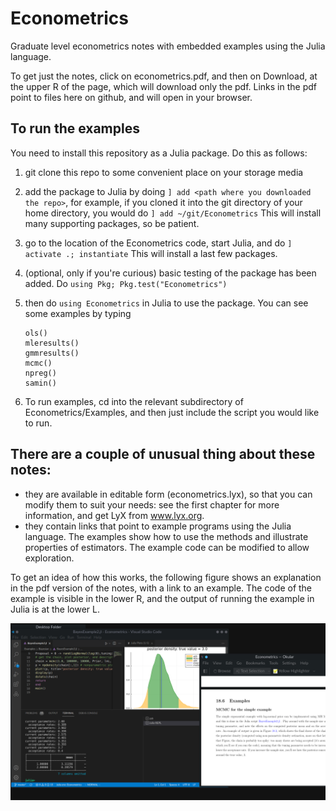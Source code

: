 # Econometrics
Graduate level econometrics notes with embedded examples using the Julia language.

To get just the notes, click on econometrics.pdf, and then on Download, at the upper R of the page, which will download only the pdf. Links in the pdf point to files here on github, and will open in your browser.

## To run the examples
You need to install this repository as a Julia package. Do this as follows:

1. git clone this repo to some convenient place on your storage media

2. add the package to Julia by doing ```] add <path where you downloaded the repo>```, for example, if you cloned it into the git directory of your home directory, you would do ```] add ~/git/Econometrics```  This will install many supporting packages, so be patient.

3. go to the location of the Econometrics code, start Julia, and do ```] activate .; instantiate```  This will install a last few packages.

4. (optional, only if you're curious) basic testing of the package has been added. Do ```using Pkg; Pkg.test("Econometrics")```

5. then do ```using Econometrics``` in Julia to use the package. You can see some examples by typing 
   ```
   ols()
   mleresults()
   gmmresults()
   mcmc()
   npreg()
   samin()
   ```
   

6. To run examples, cd into the relevant subdirectory of Econometrics/Examples, and then just include the script you would like to run.

## There are a couple of unusual thing about these notes:
- they are available in editable form (econometrics.lyx), so that you can modify them to suit your needs: see the first chapter for more information, and get LyX from  www.lyx.org. 
- they contain links that point to example programs using the Julia language. The examples show how to use the methods and illustrate properties of estimators. The example code can be modified to allow exploration.

To get an idea of how this works, the following figure shows an explanation in the pdf version of the notes, with a link to an example. The code of the example is visible in the lower R, and the output of running the example in Julia is at the lower L.

![example](https://github.com/mcreel/Econometrics/blob/master/example.png)
